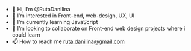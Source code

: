 - 👋 Hi, I’m @RutaDanilina
- 👀 I’m interested in Front-end, web-design, UX, UI
- 🌱 I’m currently learning JavaScript
- 💞️ I’m looking to collaborate on Front-end web design projects where i could learn
- 📫 How to reach me ruta.danilina@gmail.com

<!---
RutaDanilina/RutaDanilina is a ✨ special ✨ repository because its `README.md` (this file) appears on your GitHub profile.
You can click the Preview link to take a look at your changes.
--->
